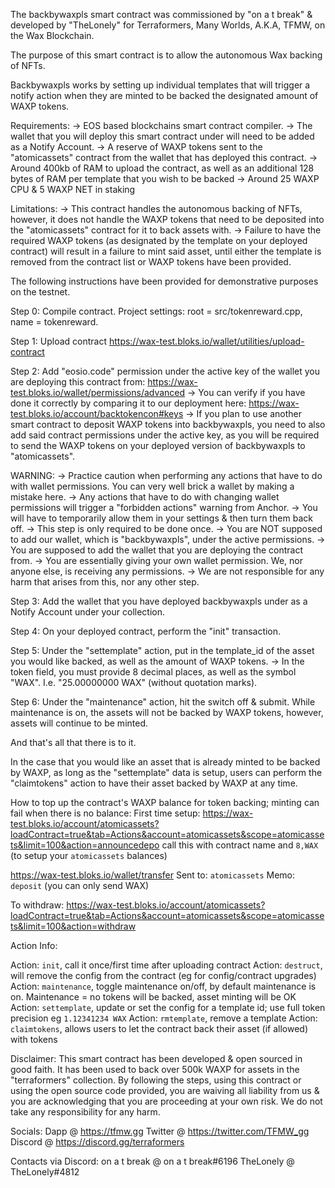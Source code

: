 The backbywaxpls smart contract was commissioned by "on a t break" & developed by "TheLonely" for Terraformers, Many Worlds, A.K.A, TFMW, on the Wax Blockchain. 

The purpose of this smart contract is to allow the autonomous Wax backing of NFTs.

Backbywaxpls works by setting up individual templates that will trigger a notify action when they are minted to be backed the designated amount of WAXP tokens.


Requirements:
-> EOS based blockchains smart contract compiler.
-> The wallet that you will deploy this smart contract under will need to be added as a Notify Account.
-> A reserve of WAXP tokens sent to the "atomicassets" contract from the wallet that has deployed this contract.
-> Around 400kb of RAM to upload the contract, as well as an additional 128 bytes of RAM per template that you wish to be backed
-> Around 25 WAXP CPU & 5 WAXP NET in staking


Limitations:
-> This contract handles the autonomous backing of NFTs, however, it does not handle the WAXP tokens that need to be deposited into the "atomicassets" contract for it to back assets with.
-> Failure to have the required WAXP tokens (as designated by the template on your deployed contract) will result in a failure to mint said asset, until either the template is removed from the contract list or WAXP tokens have been provided.


The following instructions have been provided for demonstrative purposes on the testnet.


Step 0: Compile contract. Project settings: root = src/tokenreward.cpp, name = tokenreward.

Step 1: Upload contract <https://wax-test.bloks.io/wallet/utilities/upload-contract>

Step 2: Add "eosio.code" permission under the active key of the wallet you are deploying this contract from: <https://wax-test.bloks.io/wallet/permissions/advanced>
-> You can verify if you have done it correctly by comparing it to our deployment here: <https://wax-test.bloks.io/account/backtokencon#keys>
-> If you plan to use another smart contract to deposit WAXP tokens into backbywaxpls, you need to also add said contract permissions under the active key, as you will be required to send the WAXP tokens on your deployed version of backbywaxpls to "atomicassets".


WARNING:
-> Practice caution when performing any actions that have to do with wallet permissions. You can very well brick a wallet by making a mistake here. 
-> Any actions that have to do with changing wallet permissions will trigger a "forbidden actions" warning from Anchor. 
-> You will have to temporarily allow them in your settings & then turn them back off. 
-> This step is only required to be done once.
-> You are NOT supposed to add our wallet, which is "backbywaxpls", under the active permissions. 
-> You are supposed to add the wallet that you are deploying the contract from. 
-> You are essentially giving your own wallet permission. We, nor anyone else, is receiving any permissions.
-> We are not responsible for any harm that arises from this, nor any other step. 


Step 3: Add the wallet that you have deployed backbywaxpls under as a Notify Account under your collection.

Step 4: On your deployed contract, perform the "init" transaction.

Step 5: Under the "settemplate" action, put in the template_id of the asset you would like backed, as well as the amount of WAXP tokens.
-> In the token field, you must provide 8 decimal places, as well as the symbol "WAX". I.e. "25.00000000 WAX" (without quotation marks).

Step 6: Under the "maintenance" action, hit the switch off & submit. While maintenance is on, the assets will not be backed by WAXP tokens, however, assets will continue to be minted.

And that's all that there is to it.

In the case that you would like an asset that is already minted to be backed by WAXP, as long as the "settemplate" data is setup, users can perform the "claimtokens" action to have their asset backed by WAXP at any time.


How to top up the contract's WAXP balance for token backing; minting can fail when there is no balance:
First time setup: <https://wax-test.bloks.io/account/atomicassets?loadContract=true&tab=Actions&account=atomicassets&scope=atomicassets&limit=100&action=announcedepo> call this with contract name and `8,WAX` (to setup your `atomicassets` balances)

<https://wax-test.bloks.io/wallet/transfer> Sent to: `atomicassets` Memo: `deposit` (you can only send WAX)

To withdraw: <https://wax-test.bloks.io/account/atomicassets?loadContract=true&tab=Actions&account=atomicassets&scope=atomicassets&limit=100&action=withdraw>


Action Info:

Action: `init`, call it once/first time after uploading contract
Action: `destruct`, will remove the config from the contract (eg for config/contract upgrades)
Action: `maintenance`, toggle maintenance on/off, by default maintenance is on. Maintenance = no tokens will be backed, asset minting will be OK
Action: `settemplate`, update or set the config for a template id; use full token precision eg `1.12341234 WAX`
Action: `rmtemplate`, remove a template
Action: `claimtokens`, allows users to let the contract back their asset (if allowed) with tokens


Disclaimer: This smart contract has been developed & open sourced in good faith. It has been used to back over 500k WAXP for assets in the "terraformers" collection.
By following the steps, using this contract or using the open source code provided, you are waiving all liability from us & you are acknowledging that you are proceeding at your own risk. We do not take any responsibility for any harm.


Socials:
Dapp @ <https://tfmw.gg>
Twitter @ <https://twitter.com/TFMW_gg>
Discord @ <https://discord.gg/terraformers>


Contacts via Discord:
on a t break @ on a t break#6196
TheLonely @ TheLonely#4812